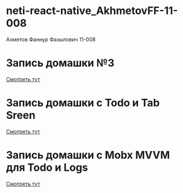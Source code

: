 # neti-react-native_AkhmetovFF-11-008
Ахметов Фаннур Фазылович 11-008

# Запись домашки №3
[Смотреть тут](https://www.youtube.com/watch?v=1yO5ksRTQMU)

# Запись домашки с Todo и Tab Sreen
[Смотреть тут](https://youtu.be/Gghrkc5JAGM)

# Запись домашки с Mobx MVVM для Todo и Logs
[Смотреть тут](https://youtu.be/SY3H58Sk7Mc)
